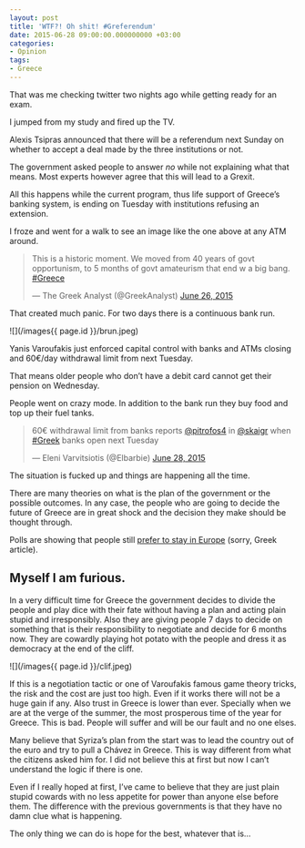 ```yaml
---
layout: post
title: 'WTF?! Oh shit! #Greferendum'
date: 2015-06-28 09:00:00.000000000 +03:00
categories:
- Opinion
tags:
- Greece
---
```


That was me checking twitter two nights ago while getting ready for an exam.

I jumped from my study and fired up the TV.

Alexis Tsipras announced that there will be a referendum next Sunday on whether to accept a deal made by the three institutions or not.

The government asked people to answer _no_ while not explaining what that means. Most experts however agree that this will lead to a Grexit.

All this happens while the current program, thus life support of Greece’s banking system, is ending on Tuesday with institutions refusing an extension.

I froze and went for a walk to see an image like the one above at any ATM around.

> This is a historic moment. We moved from 40 years of govt opportunism, to 5 months of govt amateurism that end w a big bang. [#Greece](https://twitter.com/hashtag/Greece?src=hash)
> 
> — The Greek Analyst (@GreekAnalyst) [June 26, 2015](https://twitter.com/GreekAnalyst/status/614549466268454912)

That created much panic. For two days there is a continuous bank run.

![](/images{{ page.id }}/brun.jpeg)

Yanis Varoufakis just enforced capital control with banks and ATMs closing and 60€/day withdrawal limit from next Tuesday.

That means older people who don’t have a debit card cannot get their pension on Wednesday.

People went on crazy mode. In addition to the bank run they buy food and top up their fuel tanks.

> 60€ withdrawal limit from banks reports [@pitrofos4](https://twitter.com/pitrofos4) in [@skaigr](https://twitter.com/skaigr) when [#Greek](https://twitter.com/hashtag/Greek?src=hash) banks open next Tuesday
> 
> — Eleni Varvitsiotis (@Elbarbie) [June 28, 2015](https://twitter.com/Elbarbie/status/615228786943127552)

The situation is fucked up and things are happening all the time.

There are many theories on what is the plan of the government or the possible outcomes. In any case, the people who are going to decide the future of Greece are in great shock and the decision they make should be thought through.

Polls are showing that people still [prefer to stay in Europe](http://news.in.gr/greece/article/?aid=1500008268) (sorry, Greek article).

## Myself I am furious.

In a very difficult time for Greece the government decides to divide the people and play dice with their fate without having a plan and acting plain stupid and irresponsibly. Also they are giving people 7 days to decide on something that is their responsibility to negotiate and decide for 6 months now. They are cowardly playing hot potato with the people and dress it as democracy at the end of the cliff.

![](/images{{ page.id }}/clif.jpeg)

If this is a negotiation tactic or one of Varoufakis famous game theory tricks, the risk and the cost are just too high. Even if it works there will not be a huge gain if any. Also trust in Greece is lower than ever. Specially when we are at the verge of the summer, the most prosperous time of the year for Greece. This is bad. People will suffer and will be our fault and no one elses.

Many believe that Syriza’s plan from the start was to lead the country out of the euro and try to pull a Chávez in Greece. This is way different from what the citizens asked him for. I did not believe this at first but now I can’t understand the logic if there is one.

Even if I really hoped at first, I’ve came to believe that they are just plain stupid cowards with no less appetite for power than anyone else before them. The difference with the previous governments is that they have no damn clue what is happening.

The only thing we can do is hope for the best, whatever that is…
